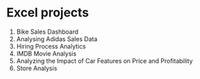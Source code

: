 # Excel projects
1. Bike Sales Dashboard
2. Analysing Adidas Sales Data
3. Hiring Process Analytics
4. IMDB Movie Analysis
5. Analyzing the Impact of Car Features on Price and Profitability
6. Store Analysis
